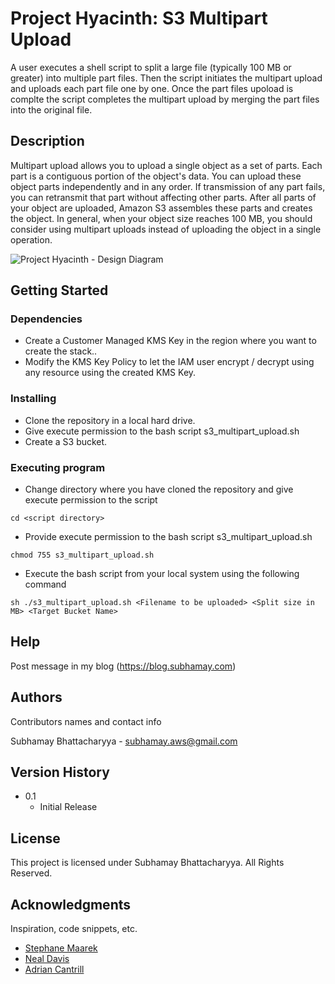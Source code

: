 # Project Hyacinth: S3 Multipart Upload

A user executes a shell script to split a large file (typically 100 MB or greater) into multiple part files. Then the script initiates the multipart upload and uploads each part file one by one. Once the part files upoload is complte the script completes the multipart upload by merging the part files into the original file.

## Description

Multipart upload allows you to upload a single object as a set of parts. Each part is a contiguous portion of the object's data. You can upload these object parts independently and in any order. If transmission of any part fails, you can retransmit that part without affecting other parts. After all parts of your object are uploaded, Amazon S3 assembles these parts and creates the object. In general, when your object size reaches 100 MB, you should consider using multipart uploads instead of uploading the object in a single operation.

![Project Hyacinth - Design Diagram](https://subhamay-projects-repository-us-east-1.s3.amazonaws.com/0054-hyacinth/hyacinth-architecture-diagram.png)

## Getting Started



### Dependencies

* Create a Customer Managed KMS Key in the region where you want to create the stack..
* Modify the KMS Key Policy to let the IAM user encrypt / decrypt using any resource using the created KMS Key.

### Installing

* Clone the repository in a local hard drive.
* Give execute permission to the bash script s3_multipart_upload.sh
* Create a S3 bucket.

### Executing program

* Change directory where you have cloned the repository and give execute permission to the script
```
cd <script directory>
```
* Provide execute permission to the bash script s3_multipart_upload.sh
```
chmod 755 s3_multipart_upload.sh
```
* Execute the bash script from your local system using the following command
```
sh ./s3_multipart_upload.sh <Filename to be uploaded> <Split size in MB> <Target Bucket Name>

```

## Help

Post message in my blog (https://blog.subhamay.com)


## Authors

Contributors names and contact info

Subhamay Bhattacharyya  - [subhamay.aws@gmail.com](https://blog.subhamay.com)

## Version History

* 0.1
    * Initial Release

## License

This project is licensed under Subhamay Bhattacharyya. All Rights Reserved.

## Acknowledgments

Inspiration, code snippets, etc.
* [Stephane Maarek ](https://www.linkedin.com/in/stephanemaarek/)
* [Neal Davis](https://www.linkedin.com/in/nealkdavis/)
* [Adrian Cantrill](https://www.linkedin.com/in/adriancantrill/)
